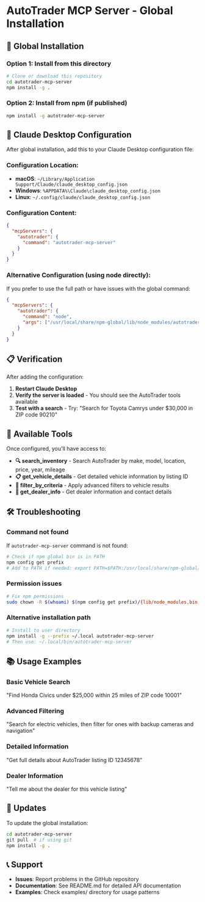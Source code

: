 # AutoTrader MCP Server - Global Installation

## 🚀 Global Installation

### Option 1: Install from this directory
```bash
# Clone or download this repository
cd autotrader-mcp-server
npm install -g .
```

### Option 2: Install from npm (if published)
```bash
npm install -g autotrader-mcp-server
```

## 🔧 Claude Desktop Configuration

After global installation, add this to your Claude Desktop configuration file:

### Configuration Location:
- **macOS**: `~/Library/Application Support/Claude/claude_desktop_config.json`
- **Windows**: `%APPDATA%\Claude\claude_desktop_config.json`
- **Linux**: `~/.config/claude/claude_desktop_config.json`

### Configuration Content:
```json
{
  "mcpServers": {
    "autotrader": {
      "command": "autotrader-mcp-server"
    }
  }
}
```

### Alternative Configuration (using node directly):
If you prefer to use the full path or have issues with the global command:
```json
{
  "mcpServers": {
    "autotrader": {
      "command": "node",
      "args": ["/usr/local/share/npm-global/lib/node_modules/autotrader-mcp-server/src/index.js"]
    }
  }
}
```

## 📋 Verification

After adding the configuration:

1. **Restart Claude Desktop**
2. **Verify the server is loaded** - You should see the AutoTrader tools available
3. **Test with a search** - Try: "Search for Toyota Camrys under $30,000 in ZIP code 90210"

## 🔧 Available Tools

Once configured, you'll have access to:

- **🔍 search_inventory** - Search AutoTrader by make, model, location, price, year, mileage
- **📋 get_vehicle_details** - Get detailed vehicle information by listing ID
- **🎯 filter_by_criteria** - Apply advanced filters to vehicle results  
- **🏢 get_dealer_info** - Get dealer information and contact details

## 🛠️ Troubleshooting

### Command not found
If `autotrader-mcp-server` command is not found:
```bash
# Check if npm global bin is in PATH
npm config get prefix
# Add to PATH if needed: export PATH=$PATH:/usr/local/share/npm-global/bin
```

### Permission issues
```bash
# Fix npm permissions
sudo chown -R $(whoami) $(npm config get prefix)/{lib/node_modules,bin,share}
```

### Alternative installation path
```bash
# Install to user directory
npm install -g --prefix ~/.local autotrader-mcp-server
# Then use: ~/.local/bin/autotrader-mcp-server
```

## 📚 Usage Examples

### Basic Vehicle Search
"Find Honda Civics under $25,000 within 25 miles of ZIP code 10001"

### Advanced Filtering  
"Search for electric vehicles, then filter for ones with backup cameras and navigation"

### Detailed Information
"Get full details about AutoTrader listing ID 12345678"

### Dealer Information
"Tell me about the dealer for this vehicle listing"

## 🔄 Updates

To update the global installation:
```bash
cd autotrader-mcp-server
git pull  # if using git
npm install -g .
```

## 📞 Support

- **Issues**: Report problems in the GitHub repository
- **Documentation**: See README.md for detailed API documentation
- **Examples**: Check examples/ directory for usage patterns